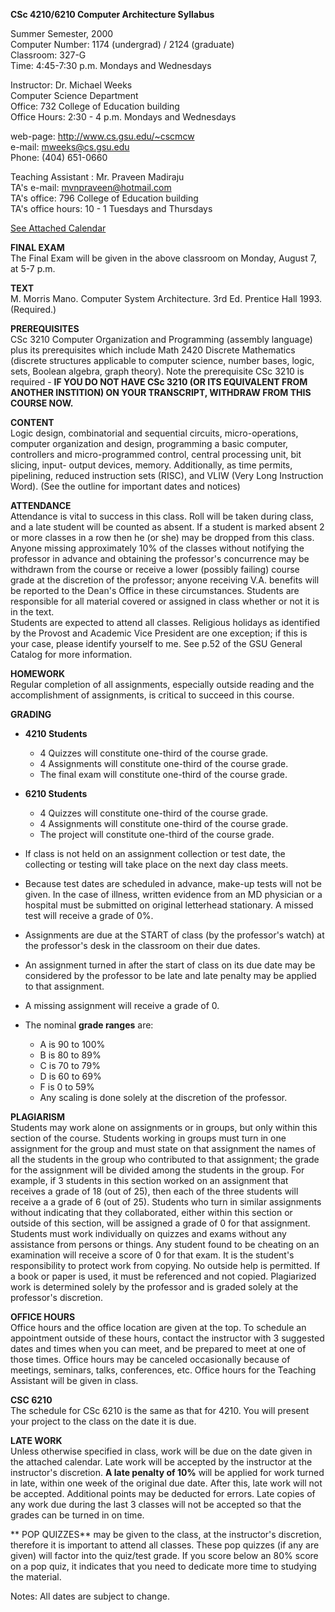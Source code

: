 **CSc 4210/6210 Computer Architecture Syllabus**  
  
Summer Semester, 2000  
Computer Number: 1174 (undergrad) / 2124 (graduate)  
Classroom: 327-G  
Time: 4:45-7:30 p.m. Mondays and Wednesdays  
  
Instructor: Dr. Michael Weeks  
Computer Science Department  
Office: 732 College of Education building  
Office Hours: 2:30 - 4 p.m. Mondays and Wednesdays  
  
web-page: <http://www.cs.gsu.edu/~cscmcw>  
e-mail: [mweeks@cs.gsu.edu](mailto:mweeks@cs.gsu.edu)  
Phone: (404) 651-0660  
  
Teaching Assistant : Mr. Praveen Madiraju  
TA's e-mail: [mvnpraveen@hotmail.com](mailto:mvnpraveen@hotmail.com)  
TA's office: 796 College of Education building  
TA's office hours: 10 - 1 Tuesdays and Thursdays  

  

[See Attached Calendar](Su00calendar.htm)

**FINAL EXAM**  
The Final Exam will be given in the above classroom on Monday, August 7, at
5-7 p.m.

  

**TEXT**  
M. Morris Mano. Computer System Architecture. 3rd Ed. Prentice Hall 1993\.
(Required.)

  

**PREREQUISITES**  
CSc 3210 Computer Organization and Programming (assembly language) plus its
prerequisites which include Math 2420 Discrete Mathematics (discrete
structures applicable to computer science, number bases, logic, sets, Boolean
algebra, graph theory). Note the prerequisite CSc 3210 is required - **IF YOU
DO NOT HAVE CSc 3210 (OR ITS EQUIVALENT FROM ANOTHER INSTITION) ON YOUR
TRANSCRIPT, WITHDRAW FROM THIS COURSE NOW.**

  

**CONTENT**  
Logic design, combinatorial and sequential circuits, micro-operations,
computer organization and design, programming a basic computer, controllers
and micro-programmed control, central processing unit, bit slicing, input-
output devices, memory. Additionally, as time permits, pipelining, reduced
instruction sets (RISC), and VLIW (Very Long Instruction Word). (See the
outline for important dates and notices)

  

**ATTENDANCE**  
Attendance is vital to success in this class. Roll will be taken during class,
and a late student will be counted as absent. If a student is marked absent 2
or more classes in a row then he (or she) may be dropped from this class.
Anyone missing approximately 10% of the classes without notifying the
professor in advance and obtaining the professor's concurrence may be
withdrawn from the course or receive a lower (possibly failing) course grade
at the discretion of the professor; anyone receiving V.A. benefits will be
reported to the Dean's Office in these circumstances. Students are responsible
for all material covered or assigned in class whether or not it is in the
text.  
Students are expected to attend all classes. Religious holidays as identified
by the Provost and Academic Vice President are one exception; if this is your
case, please identify yourself to me. See p.52 of the GSU General Catalog for
more information.  

**HOMEWORK**  
Regular completion of all assignments, especially outside reading and the
accomplishment of assignments, is critical to succeed in this course.

  

**GRADING**  

  * **4210 Students**
    * 4 Quizzes will constitute one-third of the course grade.
    * 4 Assignments will constitute one-third of the course grade.
    * The final exam will constitute one-third of the course grade.
  

  * **6210 Students**
    * 4 Quizzes will constitute one-third of the course grade.
    * 4 Assignments will constitute one-third of the course grade.
    * The project will constitute one-third of the course grade.
  

  * If class is not held on an assignment collection or test date, the collecting or testing will take place on the next day class meets. 
  * Because test dates are scheduled in advance, make-up tests will not be given. In the case of illness, written evidence from an MD physician or a hospital must be submitted on original letterhead stationary. A missed test will receive a grade of 0%.
  * Assignments are due at the START of class (by the professor's watch) at the professor's desk in the classroom on their due dates.
  * An assignment turned in after the start of class on its due date may be considered by the professor to be late and late penalty may be applied to that assignment. 
  * A missing assignment will receive a grade of 0. 
  * The nominal **grade ranges** are: 
    * A is 90 to 100%
    * B is 80 to 89%
    * C is 70 to 79%
    * D is 60 to 69%
    * F is 0 to 59%
    * Any scaling is done solely at the discretion of the professor.

  

**PLAGIARISM**  
Students may work alone on assignments or in groups, but only within this
section of the course. Students working in groups must turn in one assignment
for the group and must state on that assignment the names of all the students
in the group who contributed to that assignment; the grade for the assignment
will be divided among the students in the group. For example, if 3 students in
this section worked on an assignment that receives a grade of 18 (out of 25),
then each of the three students will receive a a grade of 6 (out of 25).
Students who turn in similar assignments without indicating that they
collaborated, either within this section or outside of this section, will be
assigned a grade of 0 for that assignment. Students must work individually on
quizzes and exams without any assistance from persons or things. Any student
found to be cheating on an examination will receive a score of 0 for that
exam. It is the student's responsibility to protect work from copying. No
outside help is permitted. If a book or paper is used, it must be referenced
and not copied. Plagiarized work is determined solely by the professor and is
graded solely at the professor's discretion.  
  

**OFFICE HOURS**  
Office hours and the office location are given at the top. To schedule an
appointment outside of these hours, contact the instructor with 3 suggested
dates and times when you can meet, and be prepared to meet at one of those
times. Office hours may be canceled occasionally because of meetings,
seminars, talks, conferences, etc. Office hours for the Teaching Assistant
will be given in class.

  

**CSC 6210**  
The schedule for CSc 6210 is the same as that for 4210. You will present your
project to the class on the date it is due.

  

**LATE WORK**  
Unless otherwise specified in class, work will be due on the date given in the
attached calendar. Late work will be accepted by the instructor at the
instructor's discretion. **A late penalty of 10%** will be applied for work
turned in late, within one week of the original due date. After this, late
work will not be accepted. Additional points may be deducted for errors. Late
copies of any work due during the last 3 classes will not be accepted so that
the grades can be turned in on time.

  

** POP QUIZZES** may be given to the class, at the instructor's discretion,
therefore it is important to attend all classes. These pop quizzes (if any are
given) will factor into the quiz/test grade. If you score below an 80% score
on a pop quiz, it indicates that you need to dedicate more time to studying
the material.

Notes: All dates are subject to change.  
  


